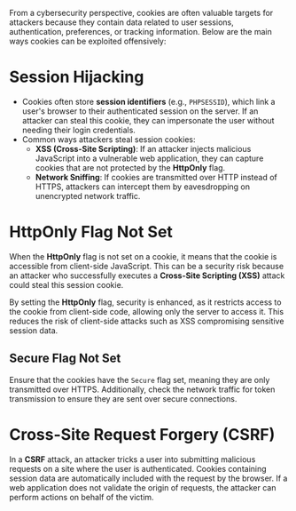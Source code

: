 From a cybersecurity perspective, cookies are often valuable targets for attackers because they contain data related to user sessions, authentication, preferences, or tracking information. Below are the main ways cookies can be exploited offensively:
# Session Hijacking

- Cookies often store **session identifiers** (e.g., `PHPSESSID`), which link a user's browser to their authenticated session on the server. If an attacker can steal this cookie, they can impersonate the user without needing their login credentials.
- Common ways attackers steal session cookies:
    - **XSS (Cross-Site Scripting)**: If an attacker injects malicious JavaScript into a vulnerable web application, they can capture cookies that are not protected by the **HttpOnly** flag.
    - **Network Sniffing**: If cookies are transmitted over HTTP instead of HTTPS, attackers can intercept them by eavesdropping on unencrypted network traffic.

# HttpOnly Flag Not Set
When the **HttpOnly** flag is not set on a cookie, it means that the cookie is accessible from client-side JavaScript. This can be a security risk because an attacker who successfully executes a **Cross-Site Scripting (XSS)** attack could steal this session cookie.

By setting the **HttpOnly** flag, security is enhanced, as it restricts access to the cookie from client-side code, allowing only the server to access it. This reduces the risk of client-side attacks such as XSS compromising sensitive session data.

## Secure Flag Not Set

Ensure that the cookies have the `Secure` flag set, meaning they are only transmitted over HTTPS. Additionally, check the network traffic for token transmission to ensure they are sent over secure connections.
# Cross-Site Request Forgery (CSRF)

In a **CSRF** attack, an attacker tricks a user into submitting malicious requests on a site where the user is authenticated. Cookies containing session data are automatically included with the request by the browser. If a web application does not validate the origin of requests, the attacker can perform actions on behalf of the victim.